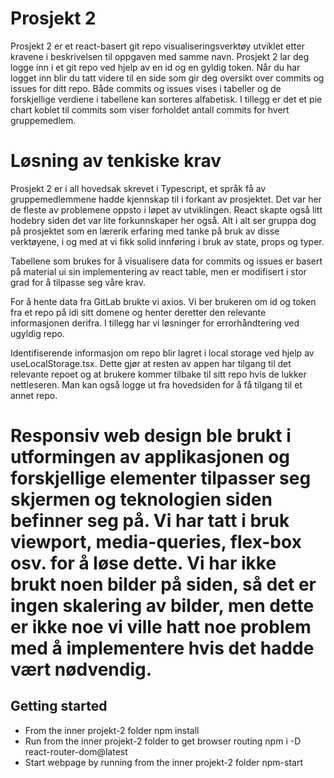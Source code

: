 # Prosjekt 2
Prosjekt 2 er et react-basert git repo visualiseringsverktøy utviklet etter kravene i beskrivelsen til oppgaven med samme navn. Prosjekt 2 lar deg logge inn i et git repo ved hjelp av en id og en gyldig token. Når du har logget inn blir du tatt videre til en side som gir deg oversikt over commits og issues for ditt repo. Både commits og issues vises i tabeller og de forskjellige verdiene i tabellene kan sorteres alfabetisk. I tillegg er det et pie chart koblet til commits som viser forholdet antall commits for hvert gruppemedlem. 

# Løsning av tenkiske krav
Prosjekt 2 er i all hovedsak skrevet i Typescript, et språk få av gruppemedlemmene hadde kjennskap til i forkant av prosjektet. Det var her de fleste av problemene oppsto i løpet av utviklingen. React skapte også litt hodebry siden det var lite forkunnskaper her også. Alt i alt ser gruppa dog på prosjektet som en lærerik erfaring med tanke på bruk av disse verktøyene, i og med at vi fikk solid innføring i bruk av state, props og typer. 

Tabellene som brukes for å visualisere data for commits og issues er basert på material ui sin implementering av react table, men er modifisert i stor grad for å tilpasse seg våre krav. 

For å hente data fra GitLab brukte vi axios. Vi ber brukeren om id og token fra et repo på idi sitt domene og henter deretter den relevante informasjonen derifra. I tillegg har vi løsninger for errorhåndtering ved ugyldig repo.

Identifiserende informasjon om repo blir lagret i local storage ved hjelp av useLocalStorage.tsx. Dette gjør at resten av appen har tilgang til det relevante repoet og at brukere kommer tilbake til sitt repo hvis de lukker nettleseren. Man kan også logge ut fra hovedsiden for å få tilgang til et annet repo.

Responsiv web design ble brukt i utformingen av applikasjonen og forskjellige elementer tilpasser seg skjermen og teknologien siden befinner seg på. Vi har tatt i bruk viewport, media-queries, flex-box osv. for å løse dette. Vi har ikke brukt noen bilder på siden, så det er ingen skalering av bilder, men dette er ikke noe vi ville hatt noe problem med å implementere hvis det hadde vært nødvendig.
=======
## Getting started

* From the inner projekt-2 folder
    npm install 
* Run from the inner projekt-2 folder to get browser routing
    npm i -D react-router-dom@latest
* Start webpage by running from the inner projekt-2 folder
    npm-start


